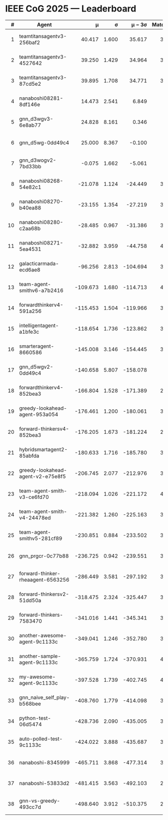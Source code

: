 # IEEE CoG 2025 — Leaderboard

| # | Agent | μ | σ | μ − 3σ | Matches | Updated |
|---:|---|---:|---:|---:|---:|---|
| 1 | teamtitansagentv3-256baf2 | 40.417 | 1.600 | 35.617 | 3800 | 2025-08-29 14:14 |
| 2 | teamtitansagentv3-4527642 | 39.250 | 1.429 | 34.964 | 3900 | 2025-08-29 14:14 |
| 3 | teamtitansagentv3-87cd5e2 | 39.895 | 1.708 | 34.771 | 3560 | 2025-08-29 14:14 |
| 4 | nanaboshi08281-8df146e | 14.473 | 2.541 | 6.849 | 126 | 2025-08-29 14:14 |
| 5 | gnn_d3wgv3-6e8ab77 | 24.828 | 8.161 | 0.346 | 118 | 2025-08-29 14:14 |
| 6 | gnn_d5wg-0dd49c4 | 25.000 | 8.367 | -0.100 | 80 | 2025-08-29 14:14 |
| 7 | gnn_d3wogv2-7bd33bb | -0.075 | 1.662 | -5.061 | 164 | 2025-08-29 14:14 |
| 8 | nanaboshi08268-54e82c1 | -21.078 | 1.124 | -24.449 | 3720 | 2025-08-29 14:14 |
| 9 | nanaboshi08270-b40ea88 | -23.155 | 1.354 | -27.219 | 3920 | 2025-08-29 14:14 |
| 10 | nanaboshi08280-c2aa68b | -28.485 | 0.967 | -31.386 | 3340 | 2025-08-29 14:14 |
| 11 | nanaboshi08271-5ea4531 | -32.882 | 3.959 | -44.758 | 4180 | 2025-08-29 14:14 |
| 12 | galacticarmada-ecd6ae8 | -96.256 | 2.813 | -104.694 | 3920 | 2025-08-29 14:14 |
| 13 | team-agent-smithv6-a7b2416 | -109.673 | 1.680 | -114.713 | 4020 | 2025-08-29 14:14 |
| 14 | forwardthinkerv4-591a256 | -115.453 | 1.504 | -119.966 | 3270 | 2025-08-29 14:14 |
| 15 | intelligentagent-a1bfe3c | -118.654 | 1.736 | -123.862 | 3496 | 2025-08-29 14:14 |
| 16 | smarteragent-8660586 | -145.008 | 3.146 | -154.445 | 3056 | 2025-08-29 14:14 |
| 17 | gnn_d5wgv2-0dd49c4 | -140.658 | 5.807 | -158.078 | 120 | 2025-08-29 14:14 |
| 18 | forwardthinkerv4-852bea3 | -166.804 | 1.528 | -171.389 | 2779 | 2025-08-29 14:14 |
| 19 | greedy-lookahead-agent-953a054 | -176.461 | 1.200 | -180.061 | 3494 | 2025-08-29 14:14 |
| 20 | forward-thinkersv4-852bea3 | -176.205 | 1.673 | -181.224 | 2984 | 2025-08-29 14:14 |
| 21 | hybridsmartagent2-85abfda | -180.633 | 1.716 | -185.780 | 3425 | 2025-08-29 14:14 |
| 22 | greedy-lookahead-agent-v2-e75e8f5 | -206.745 | 2.077 | -212.976 | 3666 | 2025-08-29 14:14 |
| 23 | team-agent-smith-v3-ce6fd70 | -218.094 | 1.026 | -221.172 | 4178 | 2025-08-29 14:14 |
| 24 | team-agent-smith-v4-24478ed | -221.382 | 1.260 | -225.163 | 3458 | 2025-08-29 14:14 |
| 25 | team-agent-smithv5-281cf89 | -230.851 | 0.884 | -233.502 | 3940 | 2025-08-29 14:14 |
| 26 | gnn_prgcr-0c77b88 | -236.725 | 0.942 | -239.551 | 3570 | 2025-08-29 14:14 |
| 27 | forward-thinker-rheaagent-6563256 | -286.449 | 3.581 | -297.192 | 3282 | 2025-08-29 14:14 |
| 28 | forward-thinkersv2-51dd50a | -318.475 | 2.324 | -325.447 | 3582 | 2025-08-29 14:14 |
| 29 | forward-thinkers-7583470 | -341.016 | 1.441 | -345.341 | 3720 | 2025-08-29 14:14 |
| 30 | another-awesome-agent-9c1133c | -349.041 | 1.246 | -352.780 | 3400 | 2025-08-29 14:14 |
| 31 | another-sample-agent-9c1133c | -365.759 | 1.724 | -370.931 | 4000 | 2025-08-29 14:14 |
| 32 | my-awesome-agent-9c1133c | -397.528 | 1.739 | -402.745 | 4080 | 2025-08-29 14:14 |
| 33 | gnn_naive_self_play-b568bee | -408.760 | 1.779 | -414.098 | 3140 | 2025-08-29 14:14 |
| 34 | python-test-06d5474 | -428.736 | 2.090 | -435.005 | 3290 | 2025-08-29 14:14 |
| 35 | auto-polled-test-9c1133c | -424.022 | 3.888 | -435.687 | 3960 | 2025-08-29 14:14 |
| 36 | nanaboshi-8345999 | -465.711 | 3.868 | -477.314 | 3100 | 2025-08-29 14:14 |
| 37 | nanaboshi-53833d2 | -481.415 | 3.563 | -492.103 | 2840 | 2025-08-29 14:14 |
| 38 | gnn-vs-greedy-493cc7d | -498.640 | 3.912 | -510.375 | 2940 | 2025-08-29 14:14 |

